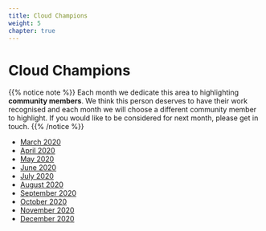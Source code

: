 ```yaml
---
title: Cloud Champions
weight: 5
chapter: true
---
```


# **Cloud Champions**

{{% notice note %}}
Each month we dedicate this area to highlighting **community members**. We think this person deserves to have their work recognised and each month we will choose a different community member to highlight.
If you would like to be considered for next month, please get in touch.
{{% /notice %}}


+ [March 2020](/cloud_champions/march2020/)
+ [April 2020](/cloud_champions/april2020/)
+ [May 2020](/cloud_champions/may2020/)
+ [June 2020](/cloud_champions/june2020/)
+ [July 2020](/cloud_champions/july2020/)
+ [August 2020](/cloud_champions/august2020/)
+ [September 2020](/cloud_champions/september2020/)
+ [October 2020](/cloud_champions/october2020/)
+ [November 2020](/cloud_champions/november2020/)
+ [December 2020](/cloud_champions/december2020/)
